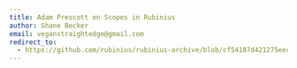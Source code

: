 ```yaml
---
title: Adam Prescott on Scopes in Rubinius
author: Shane Becker
email: veganstraightedge@gmail.com
redirect_to:
  - https://github.com/rubinius/rubinius-archive/blob/cf54187d421275eec7d2db0abd5d4c059755b577/_posts/2011-05-22-adam-prescott-on-scopes.markdown
---
```

